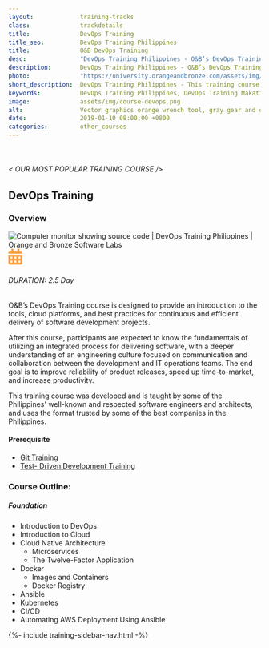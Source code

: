 ```yaml
---
layout:             training-tracks
class:              trackdetails
title:              DevOps Training
title_seo:          DevOps Training Philippines
title:              O&B DevOps Training
desc:               "DevOps Training Philippines - O&B’s DevOps Training course is designed to provide an introduction to the tools, cloud platforms, and best practices for continuous and efficient delivery of software development projects."
description:        DevOps Training Philippines - O&B’s DevOps Training course is designed to provide an introduction to the tools, cloud platforms, and best practices for continuous and efficient delivery of software development projects.
photo:              "https://university.orangeandbronze.com/assets/img/DevOps-FBLinkPostPhoto.png"
short_description:  DevOps Training Philippines - This training course is designed to provide an introduction to the tools, cloud platforms, and best practices for continuous and efficient delivery of software development projects.
keywords:           DevOps Training Philippines, DevOps Training Makati, Agile Training Philippines, Business Analaysis Training Philippines,
image:              assets/img/course-devops.png
alt:                Vector graphics orange wrench tool, gray gear and orange arrows in clockwise direction. | DevOps Training Philippines.
date:               2019-01-10 08:00:00 +0800
categories:         other_courses
---
```

<div class="section-content">
    <div class="container-fluid auto-1110">
        <div class="row">
            <div class="col">
                <div class="panel-content">
                    <div class="title-section">
                        <img src="{{ "assets/img/title-software.png" | relative_url }}" alt="">
                        <div class="title">
                            <h6>
                                < OUR MOST POPULAR TRAINING COURSE />
                            </h6>
                            <h2>DevOps Training</h2>
                        </div>
                    </div>
                    <div class="row" data-sticky-container>
                        <div class="track-panel">
                            <div class="track-content">
                                <section id="overview">
                                    <h3>Overview</h3>
                                    <img class="mb30 img-fluid" src="{{ "assets/img/DevOps-cover.png" | relative_url }}" alt="Computer monitor showing source code | DevOps Training Philippines | Orange and Bronze Software Labs">
                                    <div class="track-details">
                                        <div class="details mr40">
                                            <img src="/assets/img/ico-calendar.svg" alt="">
                                            <h6>DURATION: 2.5 Day</h6>
                                        </div>
                                    </div>
                                    <p>
                                    O&B’s DevOps Training course is designed to provide an introduction to the tools, cloud platforms, and best practices for continuous and efficient delivery of software development projects.
                                    </p>
                                    <p>
                                    After this course, participants are expected to know the fundamentals of utilizing an integrated process for delivering software, with a deeper understanding of an engineering culture focused on communication and collaboration between the development and IT operations teams. The end goal is to improve reliability of product releases, speed up time-to-market, and increase productivity.
                                    </p>
                                    <p>
                                    This training course was developed and is taught by some of the Philippines' well-known and respected software engineers and architects, and uses the format trusted by some of the best companies in the Philippines.
                                    </p>
                                    <h4>
                                        Prerequisite
                                    </h4>
                                    <ul>
                                        <li><a href="https://university.orangeandbronze.com/other_courses/git/">Git Training</a></li>
                                        <li><a href="https://university.orangeandbronze.com/enterprise/tdd/">Test- Driven Development Training</a></li>
                                    </ul>
                                </section>
                                <section id="topic-outline">
                                    <h3>
                                        Course Outline:
                                    </h3>
                                    <h5 class="course-title">Foundation</h5>
                                    <ul class="course-outline">
                                        <li>Introduction to DevOps</li>
                                        <li>Introduction to Cloud</li>
                                        <li>Cloud Native Architecture
                                            <ul>
                                                <li>Microservices</li>
                                                <li>The Twelve-Factor Application</li>
                                            </ul>
                                        </li>
                                        <li>Docker
                                            <ul>
                                                <li>Images and Containers</li>
                                                <li>Docker Registry</li>
                                            </ul>
                                        </li>
                                        <li>Ansible</li>
                                        <li>Kubernetes</li>
                                        <li>CI/CD</li>
                                        <li>Automating AWS Deployment Using Ansible</li>
                                    </ul>
                                </section>
                            </div>
                            {%- include training-sidebar-nav.html -%}
                        </div>
                    </div>
                </div>
            </div>
        </div>
    </div>
</div>